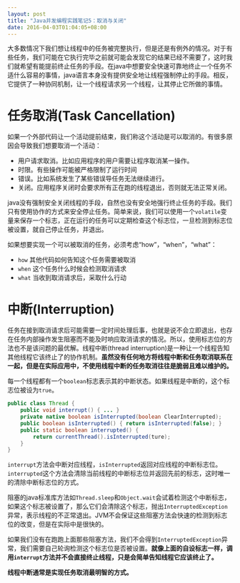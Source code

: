 ```yaml
---
layout: post
title: "Java并发编程实践笔记5：取消与关闭"
date: 2016-04-03T01:04:05+08:00
---
```


大多数情况下我们想让线程中的任务被完整执行，但是还是有例外的情况。对于有些任务，我们可能在它执行完毕之前就可能会发现它的结果已经不需要了，这时我们就希望有能提前终止任务的手段。在java中想要安全快速可靠地终止一个任务不适什么容易的事情，java语言本身没有提供安全地让线程强制停止的手段。相反，它提供了一种协同机制，让一个线程请求另一个线程，让其停止它所做的事情。


# 任务取消(Task Cancellation)
如果一个外部代码让一个活动提前结束，我们称这个活动是可以取消的。有很多原因会导致我们想要取消一个活动：

*   用户请求取消。比如应用程序的用户需要让程序取消某一操作。
*   时限。有些操作可能被严格限制了运行时间
*   错误。比如系统发生了某些错误导任务无法继续进行。
*   关闭。应用程序关闭时会要求所有正在跑的线程退出，否则就无法正常关闭。

java没有强制安全关闭线程的手段，自然也没有安全地强行终止任务的手段。我们只有使用协作的方式来安全停止任务。简单来说，我们可以使用一个`volatile`变量来保存一个标志，正在运行的任务可以定期检查这个标志位，一旦检测到标志位被设置，就自己停止任务，并退出。

如果想要实现一个可以被取消的任务，必须考虑“how”，“when”，“what”：

*   `how` 其他代码如何告知这个任务需要被取消
*   `when` 这个任务什么时候会检测取消请求
*   `what` 当收到取消请求后，采取什么行动

# 中断(Interruption)
任务在接到取消请求后可能需要一定时间处理后事，也就是说不会立即退出，也存在任务内部操作发生阻塞而不能及时响应取消请求的情况。所以，使用标志位的方法也不是该问题的最优解。线程中断(thread interruption)是一种让一个线程告知其他线程它该终止了的协作机制。**虽然没有任何地方将线程中断和任务取消联系在一起，但是在实际应用中，不使用线程中断的任务取消往往是脆弱且难以维护的。**

每一个线程都有一个`boolean`标志表示其的中断状态。如果线程是中断的，这个标志位被设为`true`。

``` java
public class Thread {
    public void interrupt() { ... }
    private native boolean isInterrupted(boolean ClearInterrupted);
    public boolean isInterrupted() { return isInterrupted(false); }
    public static boolean interrupted() { 
        return currentThread().isInterrupted(ture);
    }
}
```

`interrupt`方法会中断对应线程，`isInterrupted`返回对应线程的中断标志位。`interrupted`这个方法会清除当前线程的中断标志位并返回先前的标志，这时唯一的清除中断标志位的方式。

阻塞的java标准库方法如`Thread.sleep`和`Object.wait`会试着检测这个中断标志，如果这个标志被设置了，那么它们会清除这个标志，抛出`InterruptedException`异常，表示线程的不正常退出。JVM不会保证这些阻塞方法会快速的检测到标志位的改变，但是在实际中是很快的。

如果我们没有在跑跑上面那些阻塞方法，我们不会得到`InterruptedException`异常，我们需要自己轮询检测这个标志位是否被设置。**就像上面的自设标志一样，调用`interrupt`方法并不会直接终止线程，只是会简单告知线程它应该终止了。**

**线程中断通常是实现任务取消最明智的方式。**


